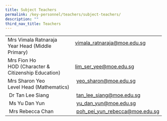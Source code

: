 ```yaml
---
title: Subject Teachers
permalink: /key-personnel/teachers/subject-teachers/
description: ""
third_nav_title: Teachers
---
```



<table border="0" width="100%" cellspacing="0">
<tbody>
<tr>
<td width="50%">Mrs Vimala Ratnaraja&nbsp;<br />Year Head (Middle Primary)</td>
<td width="50%"><a href="mailto:vimala_ratnaraja@moe.edu.sg" target="">vimala_ratnaraja@moe.edu.sg</a><br /><br /></td>
</tr>
<tr>
<td>
<div>Mrs Fion Ho&nbsp;</div>
<div>
<div>HOD (Character &amp; Citizenship Education)&nbsp;</div>
</div>
</td>
<td><a href="mailto:lim_ser_yee@moe.edu.sg" target="">lim_ser_yee@moe.edu.sg</a></td>
</tr>
<tr>
<td>Mrs Sharon Yeo<br />Level Head (Mathematics)</td>
<td>&nbsp;<a href="mailto:yeo_sharon@moe.edu.sg" target="">yeo_sharon@moe.edu.sg</a><br /><br /></td>
</tr>
<tr>
<td>&nbsp;Dr Tan Lee Siang</td>
<td>&nbsp;<a href="mailto:tan_lee_siang@moe.edu.sg" target="">tan_lee_siang@moe.edu.sg</a></td>
</tr>
<tr>
<td>&nbsp;Ms Yu Dan Yun</td>
<td>&nbsp;<a href="mailto:yu_dan_yun@moe.edu.sg" target="">yu_dan_yun@moe.edu.sg</a></td>
</tr>
<tr>
<td>&nbsp;Mrs Rebecca Chan</td>
<td>&nbsp;<a href="mailto:poh_pei_yun_rebecca@moe.edu.sg" target="">poh_pei_yun_rebecca@moe.edu.sg</a></td>
</tr>
</tbody>
</table>